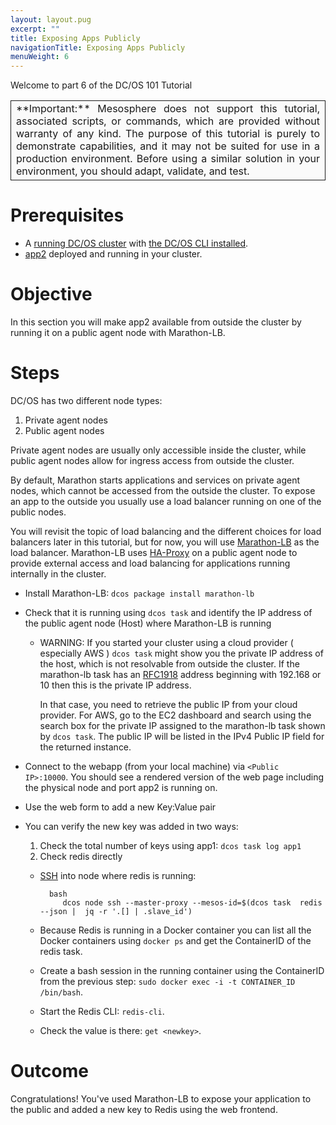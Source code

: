```yaml
---
layout: layout.pug
excerpt: ""
title: Exposing Apps Publicly
navigationTitle: Exposing Apps Publicly
menuWeight: 6
---
```

Welcome to part 6 of the DC/OS 101 Tutorial

<table class="table" bgcolor="#FAFAFA"> <tr> <td align=justify style="border-left: thin solid; border-top: thin solid; border-bottom: thin solid;border-right: thin solid;">**Important:** Mesosphere does not support this tutorial, associated scripts, or commands, which are provided without warranty of any kind. The purpose of this tutorial is purely to demonstrate capabilities, and it may not be suited for use in a production environment. Before using a similar solution in your environment, you should adapt, validate, and test.</td> </tr> </table>

# Prerequisites

* A [running DC/OS cluster](/1.10/tutorials/dcos-101/cli/) with [the DC/OS CLI installed](/1.10/tutorials/dcos-101/cli/).
* [app2](/1.10/tutorials/dcos-101/app2/) deployed and running in your cluster.

# Objective

In this section you will make app2 available from outside the cluster by running it on a public agent node with Marathon-LB.

# Steps

DC/OS has two different node types:

1. Private agent nodes
2. Public agent nodes 

Private agent nodes are usually only accessible inside the cluster, while public agent nodes allow for ingress access from outside the cluster.

By default, Marathon starts applications and services on private agent nodes, which cannot be accessed from the outside the cluster. To expose an app to the outside you usually use a load balancer running on one of the public nodes.

You will revisit the topic of load balancing and the different choices for load balancers later in this tutorial, but for now, you will use [Marathon-LB](/1.10/tutorials/dcos-101/loadbalancing/) as the load balancer. Marathon-LB uses [HA-Proxy](http://www.haproxy.org/) on a public agent node to provide external access and load balancing for applications running internally in the cluster.

* Install Marathon-LB: `dcos package install marathon-lb`
* Check that it is running using `dcos task` and identify the IP address of the public agent node (Host) where Marathon-LB is running
    
    * WARNING: If you started your cluster using a cloud provider ( especially AWS ) `dcos task` might show you the private IP address of the host, which is not resolvable from outside the cluster. If the marathon-lb task has an [RFC1918](https://en.wikipedia.org/wiki/Private_network) address beginning with 192.168 or 10 then this is the private IP address.
        
        In that case, you need to retrieve the public IP from your cloud provider. For AWS, go to the EC2 dashboard and search using the search box for the private IP assigned to the marathon-lb task shown by `dcos task`. The public IP will be listed in the IPv4 Public IP field for the returned instance.

* Connect to the webapp (from your local machine) via `<Public IP>:10000`. You should see a rendered version of the web page including the physical node and port app2 is running on.

* Use the web form to add a new Key:Value pair
* You can verify the new key was added in two ways:
    
    1. Check the total number of keys using app1: `dcos task log app1`
    2. Check redis directly
    * [SSH](/1.10/administering-clusters/sshcluster/) into node where redis is running:
        
            bash
               dcos node ssh --master-proxy --mesos-id=$(dcos task  redis --json |  jq -r '.[] | .slave_id')
    
    * Because Redis is running in a Docker container you can list all the Docker containers using `docker ps` and get the ContainerID of the redis task.
    * Create a bash session in the running container using the ContainerID from the previous step: `sudo docker exec -i -t CONTAINER_ID  /bin/bash`.
    * Start the Redis CLI: `redis-cli`.
    * Check the value is there: `get <newkey>`.

# Outcome

Congratulations! You've used Marathon-LB to expose your application to the public and added a new key to Redis using the web frontend.
